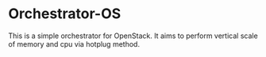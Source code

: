 # Orchestrator-OS

This is a simple orchestrator for OpenStack. It aims to perform vertical scale of memory and cpu via hotplug method.
